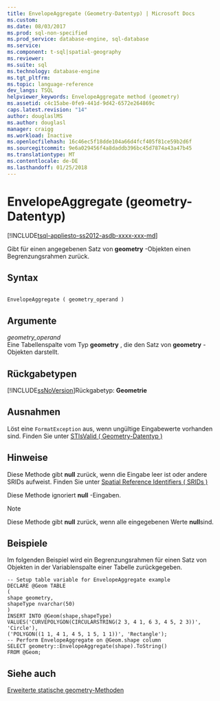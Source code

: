 ```yaml
---
title: EnvelopeAggregate (Geometry-Datentyp) | Microsoft Docs
ms.custom: 
ms.date: 08/03/2017
ms.prod: sql-non-specified
ms.prod_service: database-engine, sql-database
ms.service: 
ms.component: t-sql|spatial-geography
ms.reviewer: 
ms.suite: sql
ms.technology: database-engine
ms.tgt_pltfrm: 
ms.topic: language-reference
dev_langs: TSQL
helpviewer_keywords: EnvelopeAggregate method (geometry)
ms.assetid: c4c15abe-0fe9-441d-9d42-6572e264869c
caps.latest.revision: "14"
author: douglaslMS
ms.author: douglasl
manager: craigg
ms.workload: Inactive
ms.openlocfilehash: 16c46ec5f18dde104a66d4fcf405f81ce59b2d6f
ms.sourcegitcommit: 9e6a029456f4a8daddb396bc45d7874a43a47b45
ms.translationtype: MT
ms.contentlocale: de-DE
ms.lasthandoff: 01/25/2018
---
```

# <a name="envelopeaggregate-geometry-data-type"></a>EnvelopeAggregate (geometry-Datentyp)
[!INCLUDE[tsql-appliesto-ss2012-asdb-xxxx-xxx-md](../../includes/tsql-appliesto-ss2012-asdb-xxxx-xxx-md.md)]

Gibt für einen angegebenen Satz von **geometry** -Objekten einen Begrenzungsrahmen zurück.
  
## <a name="syntax"></a>Syntax  
  
```  
  
EnvelopeAggregate ( geometry_operand )  
```  
  
## <a name="arguments"></a>Argumente  
 *geometry_operand*  
 Eine Tabellenspalte vom Typ **geometry** , die den Satz von **geometry** -Objekten darstellt.  
  
## <a name="return-types"></a>Rückgabetypen  
 [!INCLUDE[ssNoVersion](../../includes/ssnoversion-md.md)]Rückgabetyp: **Geometrie**  
  
## <a name="exceptions"></a>Ausnahmen  
 Löst eine `FormatException` aus, wenn ungültige Eingabewerte vorhanden sind. Finden Sie unter [STIsValid &#40; Geometry-Datentyp &#41;](../../t-sql/spatial-geometry/stisvalid-geometry-data-type.md)  
  
## <a name="remarks"></a>Hinweise  
 Diese Methode gibt **null** zurück, wenn die Eingabe leer ist oder andere SRIDs aufweist. Finden Sie unter [Spatial Reference Identifiers &#40; SRIDs &#41;](../../relational-databases/spatial/spatial-reference-identifiers-srids.md)  
  
 Diese Methode ignoriert **null** -Eingaben.  
  
> [!NOTE]  
>  Diese Methode gibt **null** zurück, wenn alle eingegebenen Werte **null**sind.  
  
## <a name="examples"></a>Beispiele  
 Im folgenden Beispiel wird ein Begrenzungsrahmen für einen Satz von Objekten in der Variablenspalte einer Tabelle zurückgegeben.  
  
 ```
 -- Setup table variable for EnvelopeAggregate example 
DECLARE @Geom TABLE 
( 
shape geometry, 
shapeType nvarchar(50) 
) 
INSERT INTO @Geom(shape,shapeType) VALUES('CURVEPOLYGON(CIRCULARSTRING(2 3, 4 1, 6 3, 4 5, 2 3))', 'Circle'), 
('POLYGON((1 1, 4 1, 4 5, 1 5, 1 1))', 'Rectangle'); 
-- Perform EnvelopeAggregate on @Geom.shape column 
SELECT geometry::EnvelopeAggregate(shape).ToString() 
FROM @Geom;
 ```  
  
## <a name="see-also"></a>Siehe auch  
 [Erweiterte statische geometry-Methoden](../../t-sql/spatial-geometry/extended-static-geometry-methods.md)  
  
  

